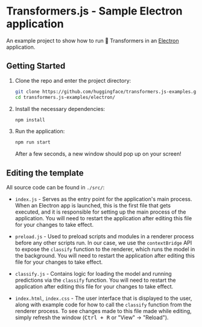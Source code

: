 # Transformers.js - Sample Electron application

An example project to show how to run 🤗 Transformers in an [Electron](https://www.electronjs.org/) application.

## Getting Started

1. Clone the repo and enter the project directory:

   ```bash
   git clone https://github.com/huggingface/transformers.js-examples.git
   cd transformers.js-examples/electron/
   ```

1. Install the necessary dependencies:

   ```bash
   npm install
   ```

1. Run the application:

   ```bash
   npm run start
   ```

   After a few seconds, a new window should pop up on your screen!

## Editing the template

All source code can be found in `./src/`:

- `index.js` - Serves as the entry point for the application's main process. When an Electron app is launched, this is the first file that gets executed, and it is responsible for setting up the main process of the application. You will need to restart the application after editing this file for your changes to take effect.
- `preload.js` - Used to preload scripts and modules in a renderer process before any other scripts run. In our case, we use the `contextBridge` API to expose the `classify` function to the renderer, which runs the model in the background. You will need to restart the application after editing this file for your changes to take effect.
- `classify.js` - Contains logic for loading the model and running predictions via the `classify` function. You will need to restart the application after editing this file for your changes to take effect.

- `index.html`, `index.css` - The user interface that is displayed to the user, along with example code for how to call the `classify` function from the renderer process. To see changes made to this file made while editing, simply refresh the window (<kbd>Ctrl + R</kbd> or "View" &rarr; "Reload").
